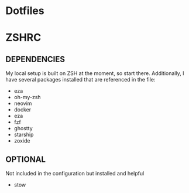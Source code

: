 # Dotfiles

# ZSHRC
## DEPENDENCIES
My local setup is built on ZSH at the moment, so start there.
Additionally, I have several packages installed that are referenced in the file:
- eza
- oh-my-zsh
- neovim
- docker
- eza
- fzf
- ghostty
- starship
- zoxide
## OPTIONAL
Not included in the configuration but installed and helpful
- stow
